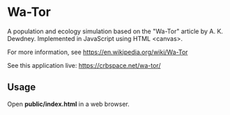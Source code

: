 # Wa-Tor

A population and ecology simulation based on the "Wa-Tor" article by A. K. Dewdney. Implemented in JavaScript using HTML \<canvas\>.

For more information, see https://en.wikipedia.org/wiki/Wa-Tor

See this application live: https://crbspace.net/wa-tor/

## Usage
Open **public/index.html** in a web browser.
